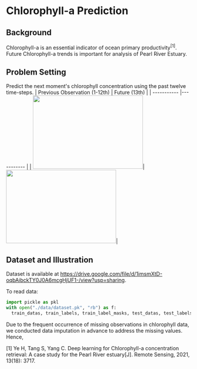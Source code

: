 # Chlorophyll-a Prediction
## Background
Chlorophyll-a is an essential indicator of ocean primary productivity<sup>[1]</sup>. Future Chlorophyll-a trends is important for analysis of Pearl River Estuary.
## Problem Setting
Predict the next moment's chlorophyll concentration using the past twelve time-steps.
|    Previous Observation (1-12th) | Future (13th) | 
|  ----------- |----------- |
|  <img src="https://github.com/Ryanfzhang/Summer-Project/assets/150044070/5fa358d3-4c88-4869-b490-2eafbaa2335c" width="300" height="200"/>|<img src="https://github.com/Ryanfzhang/Summer-Project/assets/150044070/4831b45e-0a03-4f8d-943d-9fb789725d81" width="300" height="200"/>|




## Dataset and Illustration
Dataset is available at https://drive.google.com/file/d/1imsmXtD-oqbAibckTY0J0A6mcgHjUF1-/view?usp=sharing.

To read data:
```python
import pickle as pkl
with open("./data/dataset.pk", "rb") as f:
  train_datas, train_labels, train_label_masks, test_datas, test_labels, test_label_masks = pkl.load(f)
```

Due to the frequent occurrence of missing observations in chlorophyll data, we conducted data imputation in advance to address the missing values. Hence, 

[1] Ye H, Tang S, Yang C. Deep learning for Chlorophyll-a concentration retrieval: A case study for the Pearl River estuary[J]. Remote Sensing, 2021, 13(18): 3717.
